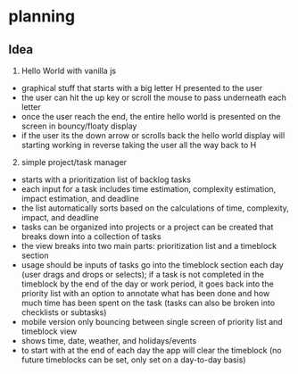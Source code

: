 # planning

## Idea
1. Hello World with vanilla js 
  - graphical stuff that starts with a big letter H presented to the user
  - the user can hit the up key or scroll the mouse to pass underneath each letter 
  - once the user reach the end, the entire hello world is presented on the screen in bouncy/floaty display 
  - if the user its the down arrow or scrolls back the hello world display will starting working in reverse taking the user all the way back to H 
2. simple project/task manager 
  - starts with a prioritization list of backlog tasks
  - each input for a task includes time estimation, complexity estimation, impact estimation, and deadline 
  - the list automatically sorts based on the calculations of time, complexity, impact, and deadline 
  - tasks can be organized into projects or a project can be created that breaks down into a collection of tasks 
  - the view breaks into two main parts: prioritization list and a timeblock section
  - usage should be inputs of tasks go into the timeblock section each day (user drags and drops or selects); if a task is not completed in the timeblock by the end of the day or work period, it goes back into the priority list with an option to annotate what has been done and how much time has been spent on the task (tasks can also be broken into checklists or subtasks) 
  - mobile version only bouncing between single screen of priority list and timeblock view 
  - shows time, date, weather, and holidays/events 
  - to start with at the end of each day the app will clear the timeblock (no future timeblocks can be set, only set on a day-to-day basis) 
